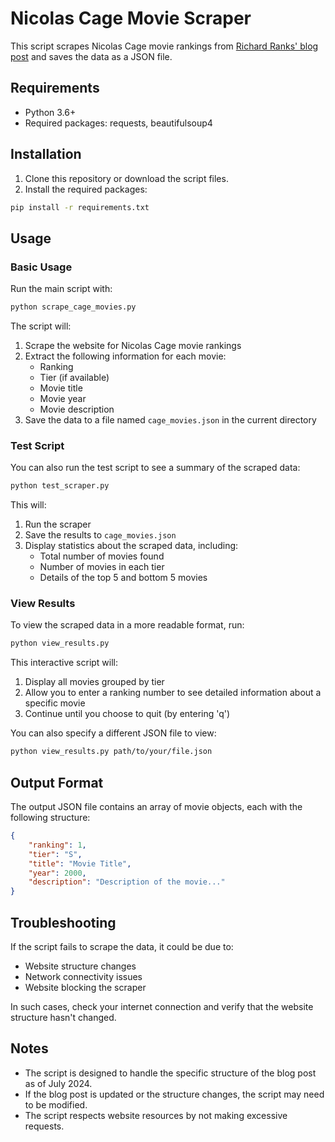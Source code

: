 # Nicolas Cage Movie Scraper

This script scrapes Nicolas Cage movie rankings from [Richard Ranks' blog post](https://www.richardranks.com/2024/07/unlocking-cage-nicolas-cage-films-ranked.html?m=1) and saves the data as a JSON file.

## Requirements

- Python 3.6+
- Required packages: requests, beautifulsoup4

## Installation

1. Clone this repository or download the script files.
2. Install the required packages:

```bash
pip install -r requirements.txt
```

## Usage

### Basic Usage

Run the main script with:

```bash
python scrape_cage_movies.py
```

The script will:
1. Scrape the website for Nicolas Cage movie rankings
2. Extract the following information for each movie:
   - Ranking
   - Tier (if available)
   - Movie title
   - Movie year
   - Movie description
3. Save the data to a file named `cage_movies.json` in the current directory

### Test Script

You can also run the test script to see a summary of the scraped data:

```bash
python test_scraper.py
```

This will:
1. Run the scraper
2. Save the results to `cage_movies.json`
3. Display statistics about the scraped data, including:
   - Total number of movies found
   - Number of movies in each tier
   - Details of the top 5 and bottom 5 movies

### View Results

To view the scraped data in a more readable format, run:

```bash
python view_results.py
```

This interactive script will:
1. Display all movies grouped by tier
2. Allow you to enter a ranking number to see detailed information about a specific movie
3. Continue until you choose to quit (by entering 'q')

You can also specify a different JSON file to view:

```bash
python view_results.py path/to/your/file.json
```

## Output Format

The output JSON file contains an array of movie objects, each with the following structure:

```json
{
    "ranking": 1,
    "tier": "S",
    "title": "Movie Title",
    "year": 2000,
    "description": "Description of the movie..."
}
```

## Troubleshooting

If the script fails to scrape the data, it could be due to:
- Website structure changes
- Network connectivity issues
- Website blocking the scraper

In such cases, check your internet connection and verify that the website structure hasn't changed.

## Notes

- The script is designed to handle the specific structure of the blog post as of July 2024.
- If the blog post is updated or the structure changes, the script may need to be modified.
- The script respects website resources by not making excessive requests. 